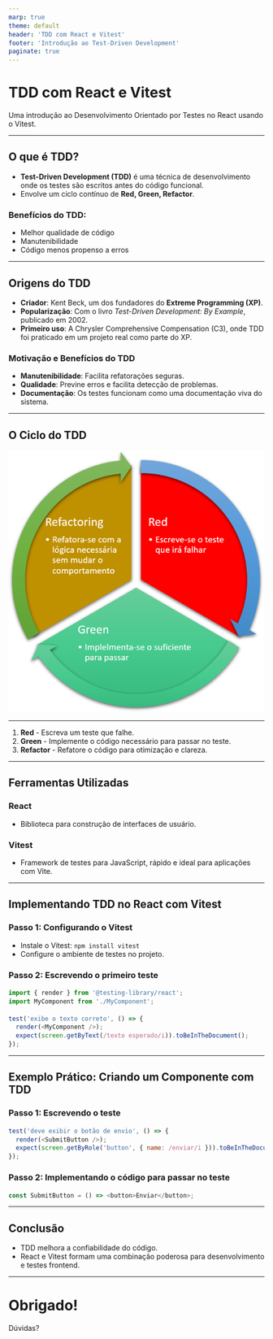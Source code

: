```yaml
---
marp: true
theme: default
header: 'TDD com React e Vitest'
footer: 'Introdução ao Test-Driven Development'
paginate: true
---
```


# TDD com React e Vitest

Uma introdução ao Desenvolvimento Orientado por Testes no React usando o Vitest.

---

## O que é TDD?

- **Test-Driven Development (TDD)** é uma técnica de desenvolvimento onde os testes são escritos antes do código funcional.
- Envolve um ciclo contínuo de **Red, Green, Refactor**.

### Benefícios do TDD:
- Melhor qualidade de código
- Manutenibilidade
- Código menos propenso a erros

---

## Origens do TDD

- **Criador**: Kent Beck, um dos fundadores do **Extreme Programming (XP)**.
- **Popularização**: Com o livro *Test-Driven Development: By Example*, publicado em 2002.
- **Primeiro uso**: A Chrysler Comprehensive Compensation (C3), onde TDD foi praticado em um projeto real como parte do XP.

### Motivação e Benefícios do TDD
- **Manutenibilidade**: Facilita refatorações seguras.
- **Qualidade**: Previne erros e facilita detecção de problemas.
- **Documentação**: Os testes funcionam como uma documentação viva do sistema.

---

## O Ciclo do TDD

![Ciclo do TDD](TDD.png)

--- 

1. **Red** - Escreva um teste que falhe.
2. **Green** - Implemente o código necessário para passar no teste.
3. **Refactor** - Refatore o código para otimização e clareza.

---

## Ferramentas Utilizadas

### React
- Biblioteca para construção de interfaces de usuário.

### Vitest
- Framework de testes para JavaScript, rápido e ideal para aplicações com Vite.

---

## Implementando TDD no React com Vitest

### Passo 1: Configurando o Vitest
- Instale o Vitest: `npm install vitest`
- Configure o ambiente de testes no projeto.

### Passo 2: Escrevendo o primeiro teste
```javascript
import { render } from '@testing-library/react';
import MyComponent from './MyComponent';

test('exibe o texto correto', () => {
  render(<MyComponent />);
  expect(screen.getByText(/texto esperado/i)).toBeInTheDocument();
});
```

---

## Exemplo Prático: Criando um Componente com TDD

### Passo 1: Escrevendo o teste

```javascript
test('deve exibir o botão de envio', () => {
  render(<SubmitButton />);
  expect(screen.getByRole('button', { name: /enviar/i })).toBeInTheDocument();
});
```

### Passo 2: Implementando o código para passar no teste

```javascript
const SubmitButton = () => <button>Enviar</button>;
```

---

## Conclusão

- TDD melhora a confiabilidade do código.
- React e Vitest formam uma combinação poderosa para desenvolvimento e testes frontend.

---

# Obrigado!
Dúvidas?

